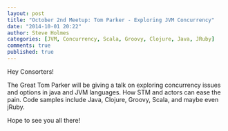 ```yaml
--- 
layout: post
title: "October 2nd Meetup: Tom Parker - Exploring JVM Concurrency"
date: "2014-10-01 20:22"
author: Steve Holmes
categories: [JVM, Concurrency, Scala, Groovy, Clojure, Java, JRuby]
comments: true
published: true
---
```


Hey Consorters!

The Great Tom Parker will be giving a talk on exploring concurrency issues and options in java and JVM languages. How STM and actors can ease the pain. Code samples include Java, Clojure, Groovy, Scala, and maybe even jRuby.

Hope to see you all there!



